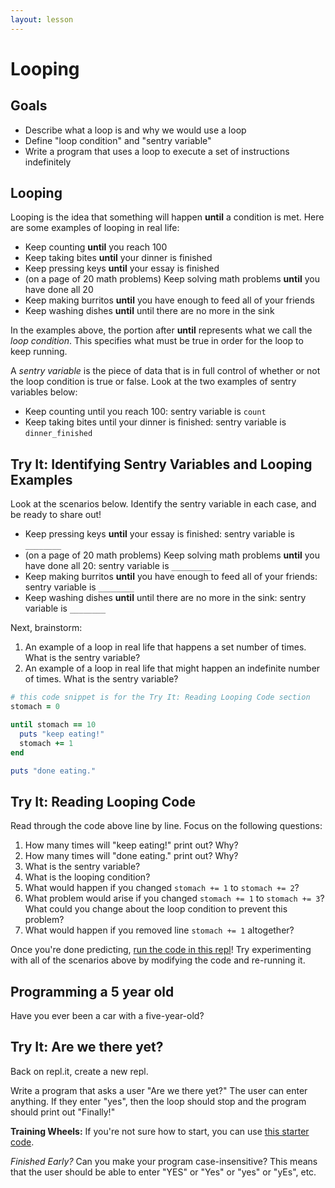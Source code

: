 ```yaml
---
layout: lesson
---
```


# Looping

## Goals

- Describe what a loop is and why we would use a loop
- Define "loop condition" and "sentry variable"
- Write a program that uses a loop to execute a set of instructions indefinitely

## Looping

Looping is the idea that something will happen **until** a condition is met. Here are some examples of looping in real life:

- Keep counting **until** you reach 100
- Keep taking bites **until** your dinner is finished
- Keep pressing keys **until** your essay is finished
- (on a page of 20 math problems) Keep solving math problems **until** you have done all 20
- Keep making burritos **until** you have enough to feed all of your friends
- Keep washing dishes **until** until there are no more in the sink

In the examples above, the portion after **until** represents what we call the _loop condition_. This specifies what must be true in order for the loop to keep running.

A _sentry variable_ is the piece of data that is in full control of whether or not the loop condition is true or false. Look at the two examples of sentry variables below:
- Keep counting until you reach 100: sentry variable is `count`
- Keep taking bites until your dinner is finished: sentry variable is `dinner_finished`

<div class="try-it-new">
  <h2>Try It: Identifying Sentry Variables and Looping Examples</h2>
  <p>Look at the scenarios below. Identify the sentry variable in each case, and be ready to share out!</p>
  <ul>
    <li>Keep pressing keys <b>until</b> your essay is finished: sentry variable is <code>________</code></li>
    <li>(on a page of 20 math problems) Keep solving math problems <b>until</b> you have done all 20: sentry variable is <code>_________</code></li>
    <li>Keep making burritos <b>until</b> you have enough to feed all of your friends: sentry variable is <code>________</code></li>
    <li>Keep washing dishes <b>until</b> until there are no more in the sink: sentry variable is <code>________</code></li>
  </ul>
  <p>Next, brainstorm:</p>
  <ol>
    <li>An example of a loop in real life that happens a set number of times. What is the sentry variable? </li>
    <li>An example of a loop in real life that might happen an indefinite number of times. What is the sentry variable? </li>
  </ol>
</div>

```ruby
# this code snippet is for the Try It: Reading Looping Code section
stomach = 0

until stomach == 10
  puts "keep eating!"
  stomach += 1
end

puts "done eating."
```

<div class="try-it-new">
  <h2>Try It: Reading Looping Code</h2>
  <p>Read through the code above line by line. Focus on the following questions:</p>
  <ol>
    <li>How many times will "keep eating!" print out? Why?</li>
    <li>How many times will "done eating." print out? Why?</li>
    <li>What is the sentry variable?</li>
    <li>What is the looping condition?</li>
    <li>What would happen if you changed <code class="try-it-code">stomach += 1</code> to <code class="try-it-code">stomach += 2</code>?</li>
    <li>What problem would arise if you changed <code class="try-it-code">stomach += 1</code> to <code class="try-it-code">stomach += 3</code>? What could you change about the loop condition to prevent this problem?</li>
    <li>What would happen if you removed line <code class="try-it-code">stomach += 1</code> altogether?</li>
  </ol>
  <p>Once you're done predicting, <a href="https://repl.it/@turingtrycoding/looping">run the code in this repl</a>! Try experimenting with all of the scenarios above by modifying the code and re-running it.</p>
</div>

## Programming a 5 year old

Have you ever been a car with a five-year-old?

<div class="try-it-new">
  <h2>Try It: Are we there yet?</h2>
  <p>Back on repl.it, create a new repl.</p>
  <p>Write a program that asks a user "Are we there yet?" The user can enter anything. If they enter "yes", then the loop should stop and the program should print out "Finally!"</p>
  <p><b>Training Wheels:</b> If you're not sure how to start, you can use <a target="blank" href="https://repl.it/@turingtrycoding/loopingtrainingwheels">this starter code</a>.</p>
  <p><em>Finished Early?</em> Can you make your program case-insensitive? This means that the user should be able to enter "YES" or "Yes" or "yes" or "yEs", etc.</p>
</div>
